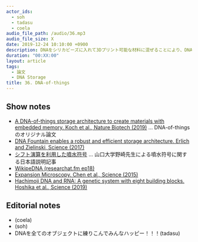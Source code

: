 ```yaml
---
actor_ids:
  - soh
  - tadasu
  - coela
audio_file_path: /audio/36.mp3
audio_file_size: X
date: 2019-12-24 10:10:00 +0900
description: DNAをシリカビーズに入れて3Dプリント可能な材料に混ぜることにより、DNA入り3DオブジェクトをプリントするDNA-of-things(DoT)の技術と、DNA Storage+噴水符号化の技術について話しました。
duration: "00:XX:00"
layout: article
tags: 
  - 論文
  - DNA Storage
title: 36. DNA-of-things
---
```


## Show notes
- [A DNA-of-things storage architecture to create materials with embedded memory. Koch et al., Nature Biotech (2019)](https://www.nature.com/articles/s41587-019-0356-z) ... DNA-of-thingsのオリジナル論文
- [DNA Fountain enables a robust and efficient storage architecture. Erlich and Zielinski, Science (2017)](https://science.sciencemag.org/content/355/6328/950)
- [シフト演算を利用した噴水符号](https://www.jstage.jst.go.jp/article/essfr/13/1/13_7/_pdf/-char/ja) ... 山口大学野崎先生による噴水符号に関する日本語説明記事
- [WikipeDNA (researchat.fm ep18)](https://researchat.fm/episode/18)
- [Expansion Microscopy. Chen et al., Science (2015)](https://science.sciencemag.org/content/347/6221/543)
- [Hachimoji DNA and RNA: A genetic system with eight building blocks. Hoshika et al., Science (2019)](https://science.sciencemag.org/content/363/6429/884)

## Editorial notes
- (coela)
- (soh)
- DNAを全てのオブジェクトに練りこんでみんなハッピー！！！(tadasu)
